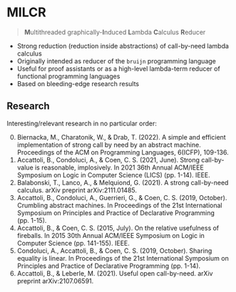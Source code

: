 # MILCR

> **M**ultithreaded graphically-**I**nduced **L**ambda **C**alculus
> **R**educer

-   Strong reduction (reduction inside abstractions) of call-by-need
    lambda calculus
-   Originally intended as reducer of the `bruijn` programming language
-   Useful for proof assistants or as a high-level lambda-term reducer
    of functional programming languages
-   Based on bleeding-edge research results

## Research

Interesting/relevant research in no particular order:

0.  Biernacka, M., Charatonik, W., & Drab, T. (2022). A simple and
    efficient implementation of strong call by need by an abstract
    machine. Proceedings of the ACM on Programming Languages, 6(ICFP),
    109-136.
1.  Accattoli, B., Condoluci, A., & Coen, C. S. (2021, June). Strong
    call-by-value is reasonable, implosively. In 2021 36th Annual
    ACM/IEEE Symposium on Logic in Computer Science (LICS) (pp. 1-14).
    IEEE.
2.  Balabonski, T., Lanco, A., & Melquiond, G. (2021). A strong
    call-by-need calculus. arXiv preprint arXiv:2111.01485.
3.  Accattoli, B., Condoluci, A., Guerrieri, G., & Coen, C. S. (2019,
    October). Crumbling abstract machines. In Proceedings of the 21st
    International Symposium on Principles and Practice of Declarative
    Programming (pp. 1-15).
4.  Accattoli, B., & Coen, C. S. (2015, July). On the relative
    usefulness of fireballs. In 2015 30th Annual ACM/IEEE Symposium on
    Logic in Computer Science (pp. 141-155). IEEE.
5.  Condoluci, A., Accattoli, B., & Coen, C. S. (2019, October). Sharing
    equality is linear. In Proceedings of the 21st International
    Symposium on Principles and Practice of Declarative Programming
    (pp. 1-14).
6.  Accattoli, B., & Leberle, M. (2021). Useful open call-by-need. arXiv
    preprint arXiv:2107.06591.

